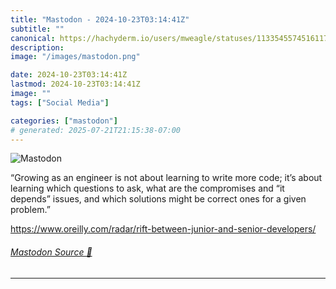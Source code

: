 ```yaml
---
title: "Mastodon - 2024-10-23T03:14:41Z"
subtitle: ""
canonical: https://hachyderm.io/users/mweagle/statuses/113354557451611796
description:
image: "/images/mastodon.png"

date: 2024-10-23T03:14:41Z
lastmod: 2024-10-23T03:14:41Z
image: ""
tags: ["Social Media"]

categories: ["mastodon"]
# generated: 2025-07-21T21:15:38-07:00
---
```

![Mastodon](/images/mastodon.png)

<p>“Growing as an engineer is not about learning to write more code; it’s about learning which questions to ask, what are the compromises and “it depends” issues, and which solutions might be correct ones for a given problem.”</p><p><a href="https://www.oreilly.com/radar/rift-between-junior-and-senior-developers/" target="_blank" rel="nofollow noopener noreferrer" translate="no"><span class="invisible">https://www.</span><span class="ellipsis">oreilly.com/radar/rift-between</span><span class="invisible">-junior-and-senior-developers/</span></a></p>


###### [Mastodon Source 🐘](https://hachyderm.io/@mweagle/113354557451611796)

___
